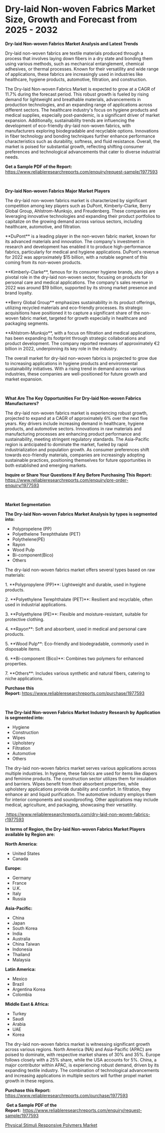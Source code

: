<p><h1>Dry-laid Non-woven Fabrics Market Size, Growth and Forecast from 2025 - 2032</h1></p><p><strong>Dry-laid Non-woven Fabrics Market Analysis and Latest Trends</strong></p>
<p><p>Dry-laid non-woven fabrics are textile materials produced through a process that involves laying down fibers in a dry state and bonding them using various methods, such as mechanical entanglement, chemical adhesives, or thermal processes. Known for their versatility and wide range of applications, these fabrics are increasingly used in industries like healthcare, hygiene products, automotive, filtration, and construction.</p><p>The Dry-laid Non-woven Fabrics Market is expected to grow at a CAGR of 11.7% during the forecast period. This robust growth is fueled by rising demand for lightweight and breathable materials, advancements in production technologies, and an expanding range of applications across different sectors. The healthcare industry's focus on hygiene products and medical supplies, especially post-pandemic, is a significant driver of market expansion. Additionally, sustainability trends are influencing the development of eco-friendly dry-laid non-woven fabrics, with manufacturers exploring biodegradable and recyclable options. Innovations in fiber technology and bonding techniques further enhance performance characteristics such as durability, softness, and fluid resistance. Overall, the market is poised for substantial growth, reflecting shifting consumer preferences and technological advancements that cater to diverse industrial needs.</p></p>
<p><strong>Get a Sample PDF of the Report:&nbsp;</strong> <a href="https://www.reliableresearchreports.com/enquiry/request-sample/1977593?utm_campaign=2179&utm_medium=2&utm_source=Github&utm_content=ia&utm_term=04022025&utm_id=dry-laid-non-woven-fabrics">https://www.reliableresearchreports.com/enquiry/request-sample/1977593</a></p>
<p>&nbsp;</p>
<p><strong>Dry-laid Non-woven Fabrics Major Market Players</strong></p>
<p><p>The dry-laid non-woven fabrics market is characterized by significant competition among key players such as DuPont, Kimberly-Clarke, Berry Global Group, Ahlstrom-Munksjo, and Freudenberg. These companies are leveraging innovative technologies and expanding their product portfolios to capitalize on the growing demand across various sectors, including healthcare, automotive, and filtration.</p><p>**DuPont** is a leading player in the non-woven fabric market, known for its advanced materials and innovation. The company's investment in research and development has enabled it to produce high-performance fabrics, particularly for medical and hygiene applications. DuPont's revenue for 2022 was approximately $15 billion, with a notable segment of this coming from its non-woven products.</p><p>**Kimberly-Clarke**, famous for its consumer hygiene brands, also plays a pivotal role in the dry-laid non-woven sector, focusing on products for personal care and medical applications. The company's sales revenue in 2022 was around $19 billion, supported by its strong market presence and brand loyalty.</p><p>**Berry Global Group** emphasizes sustainability in its product offerings, utilizing recycled materials and eco-friendly processes. Its strategic acquisitions have positioned it to capture a significant share of the non-woven fabric market, targeted for growth especially in healthcare and packaging segments.</p><p>**Ahlstrom-Munksjo**, with a focus on filtration and medical applications, has been expanding its footprint through strategic collaborations and product development. The company reported revenues of approximately €2 billion in 2022, underpinning its key role in the industry.</p><p>The overall market for dry-laid non-woven fabrics is projected to grow due to increasing applications in hygiene products and environmental sustainability initiatives. With a rising trend in demand across various industries, these companies are well-positioned for future growth and market expansion.</p></p>
<p>&nbsp;</p>
<p><strong>What Are The Key Opportunities For Dry-laid Non-woven Fabrics Manufacturers?</strong></p>
<p><p>The dry-laid non-woven fabrics market is experiencing robust growth, projected to expand at a CAGR of approximately 6% over the next five years. Key drivers include increasing demand in healthcare, hygiene products, and automotive sectors. Innovations in raw materials and manufacturing processes are enhancing product performance and sustainability, meeting stringent regulatory standards. The Asia-Pacific region is anticipated to dominate the market, fueled by rapid industrialization and population growth. As consumer preferences shift towards eco-friendly materials, companies are increasingly adopting sustainable practices, positioning themselves for future opportunities in both established and emerging markets.</p></p>
<p><strong>Inquire or Share Your Questions If Any Before Purchasing This Report:</strong> <a href="https://www.reliableresearchreports.com/enquiry/pre-order-enquiry/1977593?utm_campaign=2179&utm_medium=2&utm_source=Github&utm_content=ia&utm_term=04022025&utm_id=dry-laid-non-woven-fabrics">https://www.reliableresearchreports.com/enquiry/pre-order-enquiry/1977593</a></p>
<p>&nbsp;</p>
<p><strong>Market Segmentation</strong></p>
<p><strong>The Dry-laid Non-woven Fabrics Market Analysis by types is segmented into:</strong></p>
<p><ul><li>Polypropelene (PP)</li><li>Polyethelene Terephthalate (PET)</li><li>Polythelene(PE)</li><li>Rayon</li><li>Wood Pulp</li><li>Bi-component(Bico)</li><li>Others</li></ul></p>
<p><p>The dry-laid non-woven fabrics market offers several types based on raw materials: </p><p>1. **Polypropylene (PP)**: Lightweight and durable, used in hygiene products.</p><p>2. **Polyethylene Terephthalate (PET)**: Resilient and recyclable, often used in industrial applications.</p><p>3. **Polyethylene (PE)**: Flexible and moisture-resistant, suitable for protective clothing.</p><p>4. **Rayon**: Soft and absorbent, used in medical and personal care products.</p><p>5. **Wood Pulp**: Eco-friendly and biodegradable, commonly used in disposable items.</p><p>6. **Bi-component (Bico)**: Combines two polymers for enhanced properties.</p><p>7. **Others**: Includes various synthetic and natural fibers, catering to niche applications.</p></p>
<p><strong>Purchase this Report:&nbsp;</strong><a href="https://www.reliableresearchreports.com/purchase/1977593?utm_campaign=2179&utm_medium=2&utm_source=Github&utm_content=ia&utm_term=04022025&utm_id=dry-laid-non-woven-fabrics">https://www.reliableresearchreports.com/purchase/1977593</a></p>
<p>&nbsp;</p>
<p><strong>The Dry-laid Non-woven Fabrics Market Industry Research by Application is segmented into:</strong></p>
<p><ul><li>Hygiene</li><li>Construction</li><li>Wipes</li><li>Upholstery</li><li>Filtration</li><li>Automotive</li><li>Others</li></ul></p>
<p><p>The dry-laid non-woven fabrics market serves various applications across multiple industries. In hygiene, these fabrics are used for items like diapers and feminine products. The construction sector utilizes them for insulation and barriers. Wipes benefit from their absorbent properties, while upholstery applications provide durability and comfort. In filtration, they enhance air and liquid purification. The automotive industry employs them for interior components and soundproofing. Other applications may include medical, agriculture, and packaging, showcasing their versatility.</p></p>
<p><a href="https://www.reliableresearchreports.com/dry-laid-non-woven-fabrics-r1977593?utm_campaign=2179&utm_medium=2&utm_source=Github&utm_content=ia&utm_term=04022025&utm_id=dry-laid-non-woven-fabrics">&nbsp;https://www.reliableresearchreports.com/dry-laid-non-woven-fabrics-r1977593</a></p>
<p><strong>In terms of Region, the Dry-laid Non-woven Fabrics Market Players available by Region are:</strong></p>
<p>
    <p> <strong> North America: </strong>
        <ul>
            <li>United States</li>
            <li>Canada</li>
        </ul>
        </p> 
    <p> <strong> Europe: </strong>
        <ul>
            <li>Germany</li>
            <li>France</li>
            <li>U.K.</li>
            <li>Italy</li>
            <li>Russia</li>
        </ul>
        </p> 
    <p> <strong> Asia-Pacific: </strong>
        <ul>
            <li>China</li>
            <li>Japan</li>
            <li>South Korea</li>
            <li>India</li>
            <li>Australia</li>
            <li>China Taiwan</li>
            <li>Indonesia</li>
            <li>Thailand</li>
            <li>Malaysia</li>
        </ul>
        </p> 
    <p> <strong> Latin America: </strong>
        <ul>
            <li>Mexico</li>
            <li>Brazil</li>
            <li>Argentina Korea</li>
            <li>Colombia</li>
        </ul>
        </p> 
    <p> <strong> Middle East & Africa: </strong>
        <ul>
            <li>Turkey</li>
            <li>Saudi</li>
            <li>Arabia</li>
            <li>UAE</li>
            <li>Korea</li>
        </ul>
    </p>
    </p>
<p><p>The dry-laid non-woven fabrics market is witnessing significant growth across various regions. North America (NA) and Asia-Pacific (APAC) are poised to dominate, with respective market shares of 30% and 35%. Europe follows closely with a 25% share, while the USA accounts for 5%. China, a major contributor within APAC, is experiencing robust demand, driven by its expanding textile industry. The combination of technological advancements and increasing applications in multiple sectors will further propel market growth in these regions.</p></p>
<p><strong>Purchase this Report: </strong><a href="https://www.reliableresearchreports.com/purchase/1977593?utm_campaign=2179&utm_medium=2&utm_source=Github&utm_content=ia&utm_term=04022025&utm_id=dry-laid-non-woven-fabrics">https://www.reliableresearchreports.com/purchase/1977593</a></p>
<p>&nbsp;<strong>Get a Sample PDF of the Report:&nbsp;&nbsp;</strong><a href="https://www.reliableresearchreports.com/enquiry/request-sample/1977593?utm_campaign=2179&utm_medium=2&utm_source=Github&utm_content=ia&utm_term=04022025&utm_id=dry-laid-non-woven-fabrics">https://www.reliableresearchreports.com/enquiry/request-sample/1977593</a></p>
<p><strong></strong></p>
<p><p><a href="https://github.com/gerdabatiskzv9/Market-Research-Report-List-1/blob/main/physical-stimuli-responsive-polymers-market.md?utm_campaign=2179&utm_medium=2&utm_source=Github&utm_content=ia&utm_term=04022025&utm_id=dry-laid-non-woven-fabrics">Physical Stimuli Responsive Polymers Market</a></p></p>